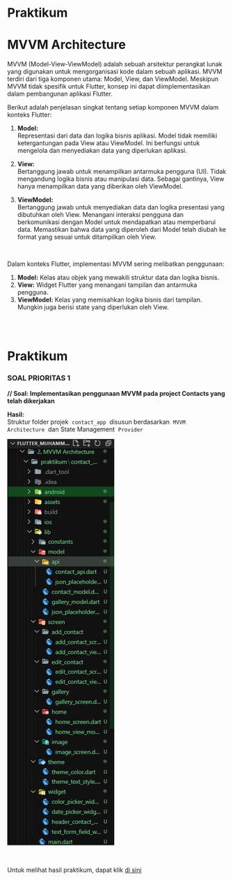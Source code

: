 # Praktikum

# MVVM Architecture

MVVM (Model-View-ViewModel) adalah sebuah arsitektur perangkat lunak yang digunakan untuk mengorganisasi kode dalam sebuah aplikasi. MVVM terdiri dari tiga komponen utama: Model, View, dan ViewModel. Meskipun MVVM tidak spesifik untuk Flutter, konsep ini dapat diimplementasikan dalam pembangunan aplikasi Flutter.

Berikut adalah penjelasan singkat tentang setiap komponen MVVM dalam konteks Flutter:

1. **Model:**  
Representasi dari data dan logika bisnis aplikasi.
Model tidak memiliki ketergantungan pada View atau ViewModel. Ini berfungsi untuk mengelola dan menyediakan data yang diperlukan aplikasi.

2. **View:**  
Bertanggung jawab untuk menampilkan antarmuka pengguna (UI).
Tidak mengandung logika bisnis atau manipulasi data. Sebagai gantinya, View hanya menampilkan data yang diberikan oleh ViewModel.

3. **ViewModel:**  
Bertanggung jawab untuk menyediakan data dan logika presentasi yang dibutuhkan oleh View.
Menangani interaksi pengguna dan berkomunikasi dengan Model untuk mendapatkan atau memperbarui data.
Memastikan bahwa data yang diperoleh dari Model telah diubah ke format yang sesuai untuk ditampilkan oleh View.

<br>

Dalam konteks Flutter, implementasi MVVM sering melibatkan penggunaan:

1. **Model:** Kelas atau objek yang mewakili struktur data dan logika bisnis.
2. **View:** Widget Flutter yang menangani tampilan dan antarmuka pengguna.
3. **ViewModel:** Kelas yang memisahkan logika bisnis dari tampilan. Mungkin juga berisi state yang diperlukan oleh View.

<br><br>

# Praktikum

### SOAL PRIORITAS 1

**// Soal: Implementasikan penggunaan MVVM pada project Contacts yang telah dikerjakan**

**Hasil:**  
Struktur folder projek &nbsp;`contact_app`&nbsp; disusun berdasarkan &nbsp;`MVVM Architecture`&nbsp; dan State Management &nbsp;`Provider`

![struktur_folder_mvvm.png](screenshot/struktur_folder_mvvm.png "Struktur Folder MVVM")

<br>

Untuk melihat hasil praktikum, dapat klik [di sini](https://github.com/aryaptradji/flutter_Muhammad-Aryaputra-Adji/tree/master/Minggu-8/2.%20MVVM%20Architecture/praktikum)